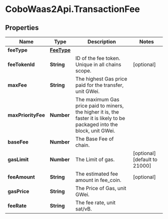 # CoboWaas2Api.TransactionFee

## Properties

Name | Type | Description | Notes
------------ | ------------- | ------------- | -------------
**feeType** | [**FeeType**](FeeType.md) |  | 
**feeTokenId** | **String** | ID of the fee token. Unique in all chains scope. | [optional] 
**maxFee** | **String** | The highest Gas price paid for the transfer, unit GWei. | 
**maxPriorityFee** | **Number** | The maximum Gas price paid to miners, the higher it is, the faster it is likely to be packaged into the block, unit GWei. | 
**baseFee** | **Number** | The Base Fee of chain. | 
**gasLimit** | **Number** | The Limit of gas. | [optional] [default to 21000]
**feeAmount** | **String** | The estimated fee amount in fee_coin. | [optional] 
**gasPrice** | **String** | The Price of Gas, unit GWei. | 
**feeRate** | **String** | The fee rate, unit sat/vB. | 


